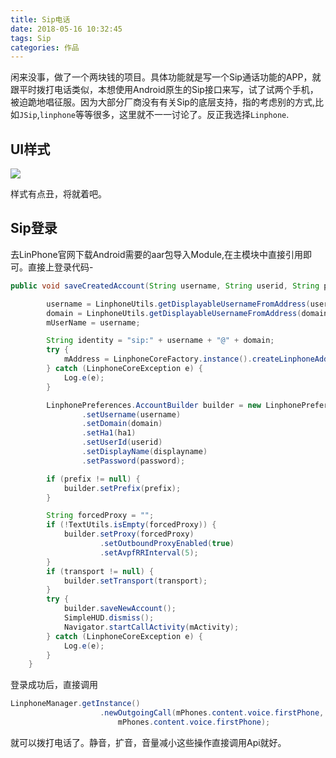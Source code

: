 ```yaml
---
title: Sip电话
date: 2018-05-16 10:32:45
tags: Sip
categories: 作品
---
```


闲来没事，做了一个两块钱的项目。具体功能就是写一个Sip通话功能的APP，就跟平时拨打电话类似，本想使用Android原生的Sip接口来写，试了试两个手机，被迫跪地唱征服。因为大部分厂商没有有关Sip的底层支持，指的考虑别的方式,比如`JSip`,`linphone`等等很多，这里就不一一讨论了。反正我选择`Linphone`.

<!--more-->

## UI样式

![](https://ws1.sinaimg.cn/large/c0bee4a0gy1frdahjr360j20xh0l1dre.jpg)

样式有点丑，将就着吧。

## Sip登录

去LinPhone官网下载Android需要的aar包导入Module,在主模块中直接引用即可。直接上登录代码-

```java
public void saveCreatedAccount(String username, String userid, String password, String displayname, String ha1, String prefix, String domain, LinphoneAddress.TransportType transport) {

        username = LinphoneUtils.getDisplayableUsernameFromAddress(username);
        domain = LinphoneUtils.getDisplayableUsernameFromAddress(domain);
        mUserName = username;

        String identity = "sip:" + username + "@" + domain;
        try {
            mAddress = LinphoneCoreFactory.instance().createLinphoneAddress(identity);
        } catch (LinphoneCoreException e) {
            Log.e(e);
        }

        LinphonePreferences.AccountBuilder builder = new LinphonePreferences.AccountBuilder(LinphoneManager.getLc())
                .setUsername(username)
                .setDomain(domain)
                .setHa1(ha1)
                .setUserId(userid)
                .setDisplayName(displayname)
                .setPassword(password);

        if (prefix != null) {
            builder.setPrefix(prefix);
        }

        String forcedProxy = "";
        if (!TextUtils.isEmpty(forcedProxy)) {
            builder.setProxy(forcedProxy)
                    .setOutboundProxyEnabled(true)
                    .setAvpfRRInterval(5);
        }
        if (transport != null) {
            builder.setTransport(transport);
        }
        try {
            builder.saveNewAccount();
            SimpleHUD.dismiss();
            Navigator.startCallActivity(mActivity);
        } catch (LinphoneCoreException e) {
            Log.e(e);
        }
    }
```

登录成功后，直接调用

```java
LinphoneManager.getInstance()
                    .newOutgoingCall(mPhones.content.voice.firstPhone,
                        mPhones.content.voice.firstPhone);
```

就可以拨打电话了。静音，扩音，音量减小这些操作直接调用Api就好。